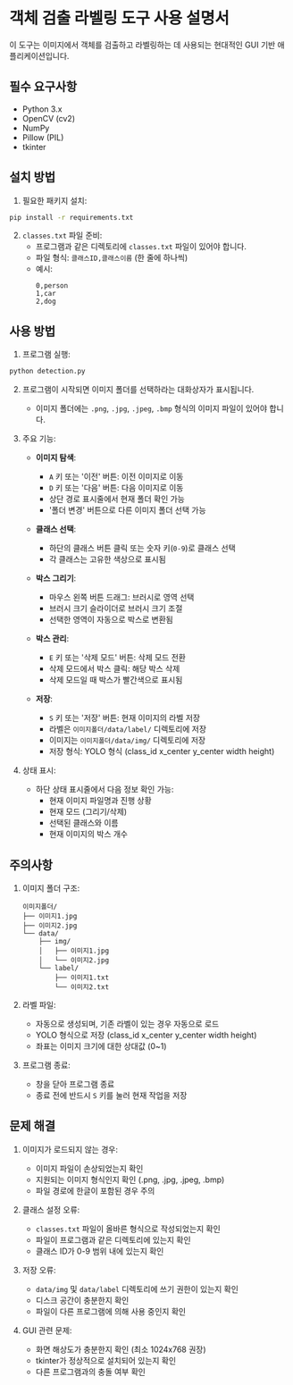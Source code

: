 # 객체 검출 라벨링 도구 사용 설명서

이 도구는 이미지에서 객체를 검출하고 라벨링하는 데 사용되는 현대적인 GUI 기반 애플리케이션입니다.

## 필수 요구사항

- Python 3.x
- OpenCV (cv2)
- NumPy
- Pillow (PIL)
- tkinter

## 설치 방법

1. 필요한 패키지 설치:
```bash
pip install -r requirements.txt
```

2. `classes.txt` 파일 준비:
   - 프로그램과 같은 디렉토리에 `classes.txt` 파일이 있어야 합니다.
   - 파일 형식: `클래스ID,클래스이름` (한 줄에 하나씩)
   - 예시:
     ```
     0,person
     1,car
     2,dog
     ```

## 사용 방법

1. 프로그램 실행:
```bash
python detection.py
```

2. 프로그램이 시작되면 이미지 폴더를 선택하라는 대화상자가 표시됩니다.
   - 이미지 폴더에는 `.png`, `.jpg`, `.jpeg`, `.bmp` 형식의 이미지 파일이 있어야 합니다.

3. 주요 기능:

   - **이미지 탐색**:
     - `A` 키 또는 '이전' 버튼: 이전 이미지로 이동
     - `D` 키 또는 '다음' 버튼: 다음 이미지로 이동
     - 상단 경로 표시줄에서 현재 폴더 확인 가능
     - '폴더 변경' 버튼으로 다른 이미지 폴더 선택 가능
   
   - **클래스 선택**:
     - 하단의 클래스 버튼 클릭 또는 숫자 키(`0-9`)로 클래스 선택
     - 각 클래스는 고유한 색상으로 표시됨
   
   - **박스 그리기**:
     - 마우스 왼쪽 버튼 드래그: 브러시로 영역 선택
     - 브러시 크기 슬라이더로 브러시 크기 조절
     - 선택한 영역이 자동으로 박스로 변환됨
   
   - **박스 관리**:
     - `E` 키 또는 '삭제 모드' 버튼: 삭제 모드 전환
     - 삭제 모드에서 박스 클릭: 해당 박스 삭제
     - 삭제 모드일 때 박스가 빨간색으로 표시됨
   
   - **저장**:
     - `S` 키 또는 '저장' 버튼: 현재 이미지의 라벨 저장
     - 라벨은 `이미지폴더/data/label/` 디렉토리에 저장
     - 이미지는 `이미지폴더/data/img/` 디렉토리에 저장
     - 저장 형식: YOLO 형식 (class_id x_center y_center width height)

4. 상태 표시:
   - 하단 상태 표시줄에서 다음 정보 확인 가능:
     - 현재 이미지 파일명과 진행 상황
     - 현재 모드 (그리기/삭제)
     - 선택된 클래스와 이름
     - 현재 이미지의 박스 개수

## 주의사항

1. 이미지 폴더 구조:
   ```
   이미지폴더/
   ├── 이미지1.jpg
   ├── 이미지2.jpg
   └── data/
       ├── img/
       │   ├── 이미지1.jpg
       │   └── 이미지2.jpg
       └── label/
           ├── 이미지1.txt
           └── 이미지2.txt
   ```

2. 라벨 파일:
   - 자동으로 생성되며, 기존 라벨이 있는 경우 자동으로 로드
   - YOLO 형식으로 저장 (class_id x_center y_center width height)
   - 좌표는 이미지 크기에 대한 상대값 (0~1)

3. 프로그램 종료:
   - 창을 닫아 프로그램 종료
   - 종료 전에 반드시 `S` 키를 눌러 현재 작업을 저장

## 문제 해결

1. 이미지가 로드되지 않는 경우:
   - 이미지 파일이 손상되었는지 확인
   - 지원되는 이미지 형식인지 확인 (.png, .jpg, .jpeg, .bmp)
   - 파일 경로에 한글이 포함된 경우 주의

2. 클래스 설정 오류:
   - `classes.txt` 파일이 올바른 형식으로 작성되었는지 확인
   - 파일이 프로그램과 같은 디렉토리에 있는지 확인
   - 클래스 ID가 0-9 범위 내에 있는지 확인

3. 저장 오류:
   - `data/img` 및 `data/label` 디렉토리에 쓰기 권한이 있는지 확인
   - 디스크 공간이 충분한지 확인
   - 파일이 다른 프로그램에 의해 사용 중인지 확인

4. GUI 관련 문제:
   - 화면 해상도가 충분한지 확인 (최소 1024x768 권장)
   - tkinter가 정상적으로 설치되어 있는지 확인
   - 다른 프로그램과의 충돌 여부 확인 